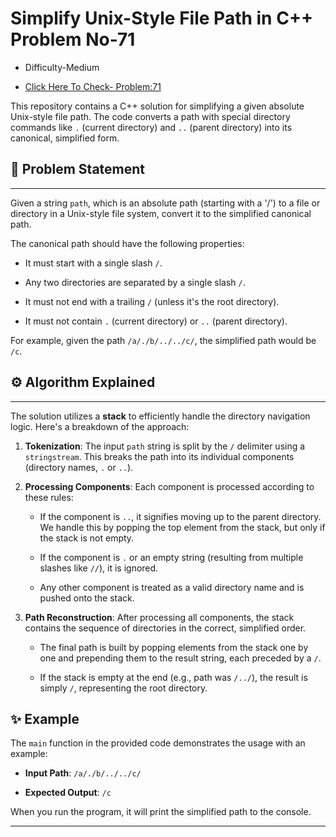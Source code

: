 # Simplify Unix-Style File Path in C++ Problem No-71


+ Difficulty-Medium

+ [Click Here To Check- Problem:71](https://leetcode.com/problems/simplify-path/description/)

This repository contains a C++ solution for simplifying a given absolute Unix-style file path. The code converts a path with special directory commands like `.` (current directory) and `..` (parent directory) into its canonical, simplified form.

## 📜 Problem Statement
--------------------

Given a string `path`, which is an absolute path (starting with a '/') to a file or directory in a Unix-style file system, convert it to the simplified canonical path.

The canonical path should have the following properties:

-   It must start with a single slash `/`.

-   Any two directories are separated by a single slash `/`.

-   It must not end with a trailing `/` (unless it's the root directory).

-   It must not contain `.` (current directory) or `..` (parent directory).

For example, given the path `/a/./b/../../c/`, the simplified path would be `/c`.

## ⚙️ Algorithm Explained
----------------------

The solution utilizes a **stack** to efficiently handle the directory navigation logic. Here's a breakdown of the approach:

1.  **Tokenization**: The input `path` string is split by the `/` delimiter using a `stringstream`. This breaks the path into its individual components (directory names, `.` or `..`).

2.  **Processing Components**: Each component is processed according to these rules:

    -   If the component is `..`, it signifies moving up to the parent directory. We handle this by popping the top element from the stack, but only if the stack is not empty.

    -   If the component is `.` or an empty string (resulting from multiple slashes like `//`), it is ignored.

    -   Any other component is treated as a valid directory name and is pushed onto the stack.

3.  **Path Reconstruction**: After processing all components, the stack contains the sequence of directories in the correct, simplified order.

    -   The final path is built by popping elements from the stack one by one and prepending them to the result string, each preceded by a `/`.

    -   If the stack is empty at the end (e.g., path was `/../`), the result is simply `/`, representing the root directory.



✨ Example
---------

The `main` function in the provided code demonstrates the usage with an example:

-   **Input Path**: `/a/./b/../../c/`

-   **Expected Output**: `/c`

When you run the program, it will print the simplified path to the console.

---